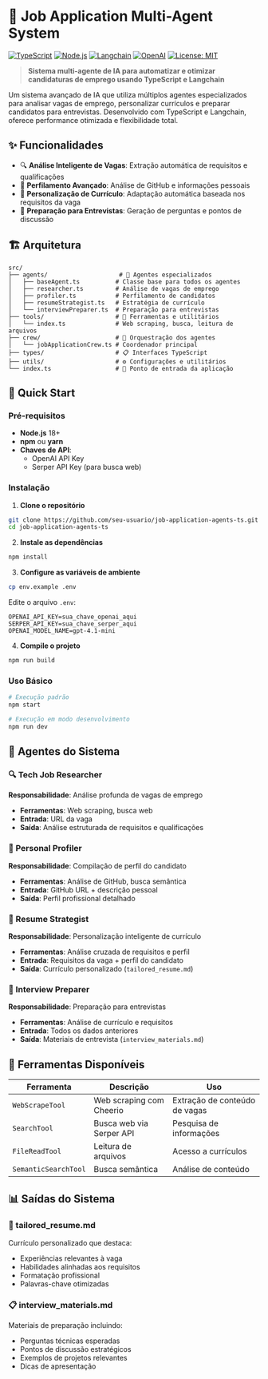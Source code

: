 # 🤖 Job Application Multi-Agent System

[![TypeScript](https://img.shields.io/badge/TypeScript-007ACC?style=for-the-badge&logo=typescript&logoColor=white)](https://www.typescriptlang.org/)
[![Node.js](https://img.shields.io/badge/Node.js-43853D?style=for-the-badge&logo=node.js&logoColor=white)](https://nodejs.org/)
[![Langchain](https://img.shields.io/badge/Langchain-00FF00?style=for-the-badge&logo=langchain&logoColor=black)](https://js.langchain.com/)
[![OpenAI](https://img.shields.io/badge/OpenAI-412991?style=for-the-badge&logo=openai&logoColor=white)](https://openai.com/)
[![License: MIT](https://img.shields.io/badge/License-MIT-yellow.svg?style=for-the-badge)](https://opensource.org/licenses/MIT)

> **Sistema multi-agente de IA para automatizar e otimizar candidaturas de emprego usando TypeScript e Langchain**

Um sistema avançado de IA que utiliza múltiplos agentes especializados para analisar vagas de emprego, personalizar currículos e preparar candidatos para entrevistas. Desenvolvido com TypeScript e Langchain, oferece performance otimizada e flexibilidade total.

## ✨ Funcionalidades

- 🔍 **Análise Inteligente de Vagas**: Extração automática de requisitos e qualificações
- 👤 **Perfilamento Avançado**: Análise de GitHub e informações pessoais
- 📝 **Personalização de Currículo**: Adaptação automática baseada nos requisitos da vaga
- 🎤 **Preparação para Entrevistas**: Geração de perguntas e pontos de discussão

## 🏗️ Arquitetura

```
src/
├── agents/                    # 🤖 Agentes especializados
│   ├── baseAgent.ts          # Classe base para todos os agentes
│   ├── researcher.ts         # Análise de vagas de emprego
│   ├── profiler.ts           # Perfilamento de candidatos
│   ├── resumeStrategist.ts   # Estratégia de currículo
│   └── interviewPreparer.ts  # Preparação para entrevistas
├── tools/                    # 🔧 Ferramentas e utilitários
│   └── index.ts              # Web scraping, busca, leitura de arquivos
├── crew/                     # 🎯 Orquestração dos agentes
│   └── jobApplicationCrew.ts # Coordenador principal
├── types/                    # 📋 Interfaces TypeScript
├── utils/                    # ⚙️ Configurações e utilitários
└── index.ts                  # 🚀 Ponto de entrada da aplicação
```

## 🚀 Quick Start

### Pré-requisitos

- **Node.js** 18+ 
- **npm** ou **yarn**
- **Chaves de API**:
  - OpenAI API Key
  - Serper API Key (para busca web)

### Instalação

1. **Clone o repositório**
```bash
git clone https://github.com/seu-usuario/job-application-agents-ts.git
cd job-application-agents-ts
```

2. **Instale as dependências**
```bash
npm install
```

3. **Configure as variáveis de ambiente**
```bash
cp env.example .env
```

Edite o arquivo `.env`:
```env
OPENAI_API_KEY=sua_chave_openai_aqui
SERPER_API_KEY=sua_chave_serper_aqui
OPENAI_MODEL_NAME=gpt-4.1-mini
```

4. **Compile o projeto**
```bash
npm run build
```

### Uso Básico

```bash
# Execução padrão
npm start

# Execução em modo desenvolvimento
npm run dev

```

## 🤖 Agentes do Sistema

### 🔍 Tech Job Researcher
**Responsabilidade**: Análise profunda de vagas de emprego

- **Ferramentas**: Web scraping, busca web
- **Entrada**: URL da vaga
- **Saída**: Análise estruturada de requisitos e qualificações

### 👤 Personal Profiler
**Responsabilidade**: Compilação de perfil do candidato

- **Ferramentas**: Análise de GitHub, busca semântica
- **Entrada**: GitHub URL + descrição pessoal
- **Saída**: Perfil profissional detalhado

### 📝 Resume Strategist
**Responsabilidade**: Personalização inteligente de currículo

- **Ferramentas**: Análise cruzada de requisitos e perfil
- **Entrada**: Requisitos da vaga + perfil do candidato
- **Saída**: Currículo personalizado (`tailored_resume.md`)

### 🎤 Interview Preparer
**Responsabilidade**: Preparação para entrevistas

- **Ferramentas**: Análise de currículo e requisitos
- **Entrada**: Todos os dados anteriores
- **Saída**: Materiais de entrevista (`interview_materials.md`)

## 🔧 Ferramentas Disponíveis

| Ferramenta | Descrição | Uso |
|------------|-----------|-----|
| `WebScrapeTool` | Web scraping com Cheerio | Extração de conteúdo de vagas |
| `SearchTool` | Busca web via Serper API | Pesquisa de informações |
| `FileReadTool` | Leitura de arquivos | Acesso a currículos |
| `SemanticSearchTool` | Busca semântica | Análise de conteúdo |

## 📊 Saídas do Sistema

### 📄 tailored_resume.md
Currículo personalizado que destaca:
- Experiências relevantes à vaga
- Habilidades alinhadas aos requisitos
- Formatação profissional
- Palavras-chave otimizadas

### 📋 interview_materials.md
Materiais de preparação incluindo:
- Perguntas técnicas esperadas
- Pontos de discussão estratégicos
- Exemplos de projetos relevantes
- Dicas de apresentação